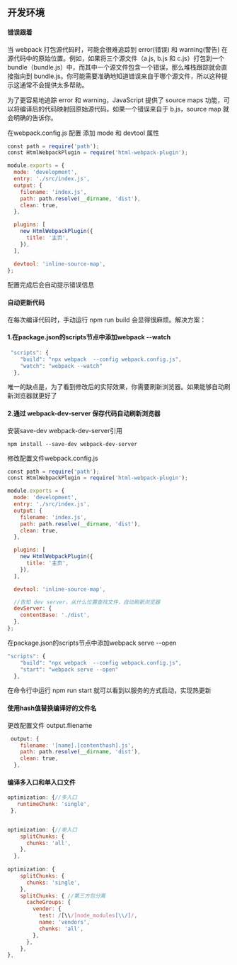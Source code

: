 ## 开发环境

#### 错误跟着

当 webpack 打包源代码时，可能会很难追踪到 error(错误) 和 warning(警告) 在源代码中的原始位置。例如，如果将三个源文件（a.js, b.js 和 c.js）打包到一个 bundle（bundle.js）中，而其中一个源文件包含一个错误，那么堆栈跟踪就会直接指向到 bundle.js。你可能需要准确地知道错误来自于哪个源文件，所以这种提示这通常不会提供太多帮助。

为了更容易地追踪 error 和 warning，JavaScript 提供了 source maps 功能，可以将编译后的代码映射回原始源代码。如果一个错误来自于 b.js，source map 就会明确的告诉你。





在webpack.config.js 配置 添加 mode 和 devtool 属性

```javascript
const path = require('path');
const HtmlWebpackPlugin = require('html-webpack-plugin');

module.exports = {
  mode: 'development',
  entry: './src/index.js',
  output: {
    filename: 'index.js',
    path: path.resolve(__dirname, 'dist'),
    clean: true,
  },

  plugins: [
    new HtmlWebpackPlugin({
      title: '主页',
    }),
  ],

  devtool: 'inline-source-map',
};
```

配置完成后会自动提示错误信息

#### 自动更新代码

在每次编译代码时，手动运行 npm run build 会显得很麻烦。解决方案：

#### 1.在package.json的scripts节点中添加webpack --watch

```javascript
 "scripts": {
    "build": "npx webpack  --config webpack.config.js",
    "watch": "webpack --watch"
  },
```

唯一的缺点是，为了看到修改后的实际效果，你需要刷新浏览器。如果能够自动刷新浏览器就更好了

#### 2.通过 webpack-dev-server 保存代码自动刷新浏览器

安装save-dev webpack-dev-server引用

```shell
npm install --save-dev webpack-dev-server
```

修改配置文件webpack.config.js

```javascript
const path = require('path');
const HtmlWebpackPlugin = require('html-webpack-plugin');

module.exports = {
  mode: 'development',
  entry: './src/index.js',
  output: {
    filename: 'index.js',
    path: path.resolve(__dirname, 'dist'),
    clean: true,
  },

  plugins: [
    new HtmlWebpackPlugin({
      title: '主页',
    }),
  ],

  devtool: 'inline-source-map',

  //告知 dev server，从什么位置查找文件，自动刷新浏览器
  devServer: {
    contentBase: './dist',
  },  
};
```

在package.json的scripts节点中添加webpack serve --open

```javascript
"scripts": {
    "build": "npx webpack  --config webpack.config.js",
    "start": "webpack serve --open"
  },
```

在命令行中运行 npm run start 就可以看到以服务的方式启动，实现热更新

#### 使用hash值替换编译好的文件名

更改配置文件 output.fliename

```javascript
 output: {
    filename: '[name].[contenthash].js',
    path: path.resolve(__dirname, 'dist'),
    clean: true,
  },
```

#### 编译多入口和单入口文件

```javascript
optimization: {//多入口
   runtimeChunk: 'single',
 },


optimization: {//单入口
    splitChunks: {
      chunks: 'all',
    },
  },
  
optimization: {
    splitChunks: {
      chunks: 'single',
    },
    splitChunks: { //第三方包分离
      cacheGroups: {
        vendor: {
          test: /[\\/]node_modules[\\/]/,
          name: 'vendors',
          chunks: 'all',
        },
      },
    },
},
```

